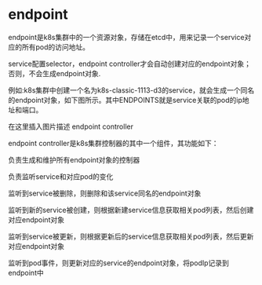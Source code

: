 

# endpoint

endpoint是k8s集群中的一个资源对象，存储在etcd中，用来记录一个service对应的所有pod的访问地址。

service配置selector，endpoint controller才会自动创建对应的endpoint对象；否则，不会生成endpoint对象.

例如:k8s集群中创建一个名为k8s-classic-1113-d3的service，就会生成一个同名的endpoint对象，如下图所示。其中ENDPOINTS就是service关联的pod的ip地址和端口。

在这里插入图片描述
endpoint controller

endpoint controller是k8s集群控制器的其中一个组件，其功能如下：

负责生成和维护所有endpoint对象的控制器

负责监听service和对应pod的变化

监听到service被删除，则删除和该service同名的endpoint对象

监听到新的service被创建，则根据新建service信息获取相关pod列表，然后创建对应endpoint对象

监听到service被更新，则根据更新后的service信息获取相关pod列表，然后更新对应endpoint对象

监听到pod事件，则更新对应的service的endpoint对象，将podIp记录到endpoint中
